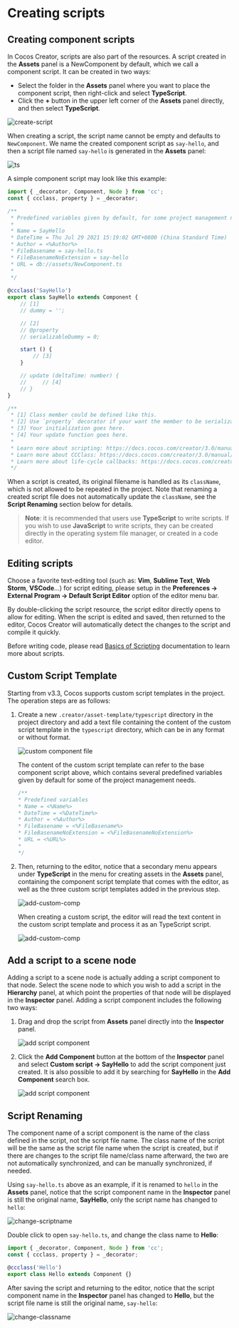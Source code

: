 # Creating scripts

## Creating component scripts

In Cocos Creator, scripts are also part of the resources. A script created in the **Assets** panel is a NewComponent by default, which we call a component script. It can be created in two ways:

- Select the folder in the **Assets** panel where you want to place the component script, then right-click and select **TypeScript**.
- Click the **+** button in the upper left corner of the **Assets** panel directly, and then select **TypeScript**.

![create-script](setup/create-script.png)

When creating a script, the script name cannot be empty and defaults to `NewComponent`. We name the created component script as `say-hello`, and then a script file named `say-hello` is generated in the **Assets** panel:

![ts](setup/ts.png)

A simple component script may look like this example:

```ts
import { _decorator, Component, Node } from 'cc';
const { ccclass, property } = _decorator;

/**
 * Predefined variables given by default, for some project management needs.
 * 
 * Name = SayHello
 * DateTime = Thu Jul 29 2021 15:19:02 GMT+0800 (China Standard Time)
 * Author = <%Author%>
 * FileBasename = say-hello.ts
 * FileBasenameNoExtension = say-hello
 * URL = db://assets/NewComponent.ts
 *
 */
 
@ccclass('SayHello')
export class SayHello extends Component {
    // [1]
    // dummy = '';

    // [2]
    // @property
    // serializableDummy = 0;

    start () {
        // [3]
    }

    // update (deltaTime: number) {
    //     // [4]
    // }
}

/**
 * [1] Class member could be defined like this.
 * [2] Use `property` decorator if your want the member to be serializable.
 * [3] Your initialization goes here.
 * [4] Your update function goes here.
 *
 * Learn more about scripting: https://docs.cocos.com/creator/3.0/manual/en/scripting/
 * Learn more about CCClass: https://docs.cocos.com/creator/3.0/manual/en/scripting/ccclass.html
 * Learn more about life-cycle callbacks: https://docs.cocos.com/creator/3.0/manual/en/scripting/life-cycle-callbacks.html
 */
```

When a script is created, its original filename is handled as its `className`, which is not allowed to be repeated in the project. Note that renaming a created script file does not automatically update the `className`, see the **Script Renaming** section below for details.

> **Note**: it is recommended that users use **TypeScript** to write scripts. If you wish to use **JavaScript** to write scripts, they can be created directly in the operating system file manager, or created in a code editor.

## Editing scripts

Choose a favorite text-editing tool (such as: **Vim**, **Sublime Text**, **Web Storm**, **VSCode**...) for script editing, please setup in the **Preferences -> External Program -> Default Script Editor** option of the editor menu bar.

By double-clicking the script resource, the script editor directly opens to allow for editing. When the script is edited and saved, then returned to the editor, Cocos Creator will automatically detect the changes to the script and compile it quickly.

Before writing code, please read [Basics of Scripting](basic.md) documentation to learn more about scripts.

## Custom Script Template

Starting from v3.3, Cocos supports custom script templates in the project. The operation steps are as follows:

1. Create a new `.creator/asset-template/typescript` directory in the project directory and add a text file containing the content of the custom script template in the `typescript` directory, which can be in any format or without format.

    ![custom component file](setup/custom-file.png)

    The content of the custom script template can refer to the base component script above, which contains several predefined variables given by default for some of the project management needs.

    ```ts
    /**
    * Predefined variables
    * Name = <%Name%>
    * DateTime = <%DateTime%>
    * Author = <%Author%>
    * FileBasename = <%FileBasename%>
    * FileBasenameNoExtension = <%FileBasenameNoExtension%>
    * URL = <%URL%>
    *
    */
    ```

2. Then, returning to the editor, notice that a secondary menu appears under **TypeScript** in the menu for creating assets in the **Assets** panel, containing the component script template that comes with the editor, as well as the three custom script templates added in the previous step.

    ![add-custom-comp](setup/add-custom-comp.png)

    When creating a custom script, the editor will read the text content in the custom script template and process it as an TypeScript script.

    ![add-custom-comp](setup/add-custom-comp.gif)

## Add a script to a scene node

Adding a script to a scene node is actually adding a script component to that node. Select the scene node to which you wish to add a script in the **Hierarchy** panel, at which point the properties of that node will be displayed in the **Inspector** panel. Adding a script component includes the following two ways:

1. Drag and drop the script from **Assets** panel directly into the **Inspector** panel.

    ![add script component](setup/add-script-component.png)

2. Click the **Add Component** button at the bottom of the **Inspector** panel and select **Custom script -> SayHello** to add the script component just created. It is also possible to add it by searching for **SayHello** in the **Add Component** search box.

    ![add script component](setup/add-script-component2.png)

## Script Renaming

The component name of a script component is the name of the class defined in the script, not the script file name. The class name of the script will be the same as the script file name when the script is created, but if there are changes to the script file name/class name afterward, the two are not automatically synchronized, and can be manually synchronized, if needed.

Using `say-hello.ts` above as an example, if it is renamed to `hello` in the **Assets** panel, notice that the script component name in the **Inspector** panel is still the original name, **SayHello**, only the script name has changed to `hello`:

![change-scriptname](setup/change-scriptname.png)

Double click to open `say-hello.ts`, and change the class name to **Hello**:

```TypeScript
import { _decorator, Component, Node } from 'cc';
const { ccclass, property } = _decorator;

@ccclass('Hello')
export class Hello extends Component {}
```

After saving the script and returning to the editor, notice that the script component name in the **Inspector** panel has changed to **Hello**, but the script file name is still the original name, `say-hello`:

![change-classname](setup/change-classname.png)

